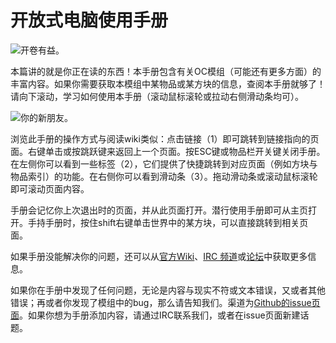 # 开放式电脑使用手册

![开卷有益。](oredict:oc:manual)

本篇讲的就是你正在读的东西！本手册包含有关OC模组（可能还有更多方面）的丰富内容。如果你需要获取本模组中某物品或某方块的信息，查阅本手册就够了！请向下滚动，学习如何使用本手册（滚动鼠标滚轮或拉动右侧滑动条均可）。

![你的新朋友。](opencomputers:doc/img/manual.png)

浏览此手册的操作方式与阅读wiki类似：点击链接（1）即可跳转到链接指向的页面。右键单击或按跳跃键来返回上一个页面。按ESC键或物品栏开关键关闭手册。在左侧你可以看到一些标签（2），它们提供了快捷跳转到对应页面（例如方块与物品索引）的功能。在右侧你可以看到滑动条（3）。拖动滑动条或滚动鼠标滚轮即可滚动页面内容。

手册会记忆你上次退出时的页面，并从此页面打开。潜行使用手册即可从主页打开。手持手册时，按住shift右键单击世界中的某方块，可以直接跳转到相关页面。

如果手册没能解决你的问题，还可以从[官方Wiki](https://ocdoc.cil.li/start:zh)、[IRC 频道](https://webchat.esper.net/?channels=#oc)或[论坛](https://oc.cil.li/)中获取更多信息。

如果你在手册中发现了任何问题，无论是内容与现实不符或文本错误，又或者其他错误；再或者你发现了模组中的bug，那么请告知我们。渠道为[Github的issue页面](https://github.com/MightyPirates/OpenComputers/issues)。如果你想为手册添加内容，请通过IRC联系我们，或者在issue页面新建话题。
